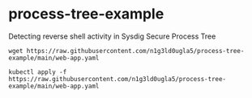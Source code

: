 # process-tree-example
Detecting reverse shell activity in Sysdig Secure Process Tree

```
wget https://raw.githubusercontent.com/n1g3ld0ugla5/process-tree-example/main/web-app.yaml
```
```
kubectl apply -f https://raw.githubusercontent.com/n1g3ld0ugla5/process-tree-example/main/web-app.yaml
```

